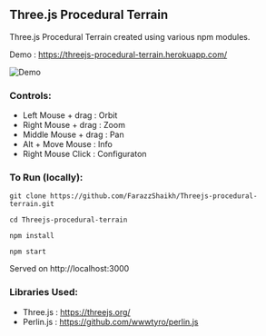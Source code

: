 ## Three.js Procedural Terrain
Three.js Procedural Terrain created using various npm modules.

Demo : 	https://threejs-procedural-terrain.herokuapp.com/

![Demo](https://github.com/FarazzShaikh/Threejs-procedural-terrain/blob/master/public/images/Screenshot.png)

### Controls:
 - Left Mouse + drag : Orbit
 - Right Mouse + drag : Zoom
 - Middle Mouse + drag : Pan
 - Alt + Move Mouse : Info
 - Right Mouse Click : Configuraton

### To Run (locally):

```
git clone https://github.com/FarazzShaikh/Threejs-procedural-terrain.git
```
```
cd Threejs-procedural-terrain
```
```
npm install
```
```
npm start
```
Served on http://localhost:3000

### Libraries Used:
 - Three.js   : https://threejs.org/
 - Perlin.js  : https://github.com/wwwtyro/perlin.js
